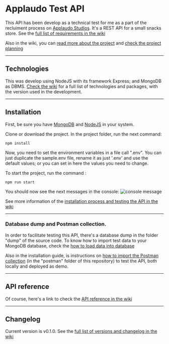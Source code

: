 # Applaudo Test API

This API has been develop as a technical test for me as a part of the recluiment process on [Applaudo Studios](https://applaudostudios.com/). It's a REST API for a small snacks store. See the [full list of requirements in the wiki](https://github.com/MarvinBarahona/Applaudo-Test/wiki/Requirements)

Also in the wiki, you can [read more about the project](https://github.com/MarvinBarahona/Applaudo-Test/wiki/About-the-project) and [check the project planning](https://github.com/MarvinBarahona/Applaudo-Test/wiki/Planning)

***
## Technologies
This was develop using NodeJS with its framework Express; and MongoDB as DBMS. [Check the wiki](https://github.com/MarvinBarahona/Applaudo-Test/wiki/Main-technologies-and-packages) for a full list of technologies and packages, with the version used in the development.

***
## Installation
First, be sure you have [MongoDB](http://www.mongodb.org/downloads) and [NodeJS](http://nodejs.org/) in your system.

Clone or download the project. In the project folder, run the next command:
```
npm install
```

Now, you need to set the environment variables in a file call ".env". You can just duplicate the sample.env file, rename it as just '.env' and use the default values; or you can set in here the values you need to change.

To start the project, run the command :
```
npm run start
```

You should now see the next messages in the console:
![console message](https://vxufua.bn.files.1drv.com/y4mnhNPr0OM3JLo7Bi00xWjqIYKVWDOlx6c4Gxaw86Lsy-Dn9M5JU7mSeo6EvD7vsxkTSRBK5fEPvwOEK1SMkQIZmSTXVC5vDkC6ELauOGve2KABv2PjuEszjz8g2C9Kr87LEbj1dPdQQKfgc4wBQAcER0N_45qgqMy3fq-vS5Ns-ncws9b_gObhmy-yXPxvLh9ZUzhDuJ8q5zQ4Clal-xlpQ?width=817&height=177&cropmode=none)

See more information of the [installation process and testing the API in the wiki](https://github.com/MarvinBarahona/Applaudo-Test/wiki/Installation)

***
### Database dump and Postman collection.
In order to facilitate testing this API, there's a database dump in the folder "dump" of the source code. To know how to import test data to your MongoDB database, check the [how to load data into database](https://github.com/MarvinBarahona/Applaudo-Test/wiki/Installation#load-database)

Also in the installation guide, is instructions on [how to import the Postman collection](https://github.com/MarvinBarahona/Applaudo-Test/wiki/Installation#postman-collection) (in the "postman" folder of this repository) to test the API, both locally and deployed as demo.

***
## API reference
Of course, here's a link to check the [API reference in the wiki](https://github.com/MarvinBarahona/Applaudo-Test/wiki/API-Reference)

***
## Changelog
Current version is v0.1.0. See the [full list of versions and changelog in the wiki](https://github.com/MarvinBarahona/Applaudo-Test/wiki/Changelog)

